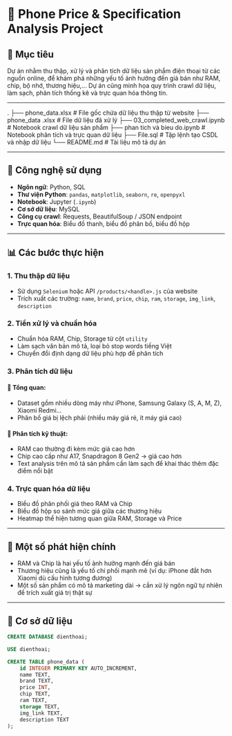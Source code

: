 # 📱 Phone Price & Specification Analysis Project

## 🧾 Mục tiêu

Dự án nhằm thu thập, xử lý và phân tích dữ liệu sản phẩm điện thoại từ các nguồn online, để khám phá những yếu tố ảnh hưởng đến giá bán như RAM, chip, bộ nhớ, thương hiệu,... Dự án cũng minh họa quy trình crawl dữ liệu, làm sạch, phân tích thống kê và trực quan hóa thông tin.

---

.
├── phone_data.xlsx                   # File gốc chứa dữ liệu thu thập từ website
├── phone_data <date>.xlsx           # File dữ liệu đã xử lý
├── 03_completed_web_crawl.ipynb     # Notebook crawl dữ liệu sản phẩm
├── phan tich và bieu do.ipynb       # Notebook phân tích và trực quan dữ liệu
├── File.sql                         # Tập lệnh tạo CSDL và nhập dữ liệu
└── README.md                        # Tài liệu mô tả dự án


---

## 🧪 Công nghệ sử dụng

- **Ngôn ngữ**: Python, SQL
- **Thư viện Python**: `pandas`, `matplotlib`, `seaborn`, `re`, `openpyxl`
- **Notebook**: Jupyter (`.ipynb`)
- **Cơ sở dữ liệu**: MySQL
- **Công cụ crawl**: Requests, BeautifulSoup / JSON endpoint
- **Trực quan hóa**: Biểu đồ thanh, biểu đồ phân bố, biểu đồ hộp

---

## 📊 Các bước thực hiện

### 1. Thu thập dữ liệu
- Sử dụng `Selenium` hoặc API `/products/<handle>.js` của website
- Trích xuất các trường: `name`, `brand`, `price`, `chip`, `ram`, `storage`, `img_link`, `description`

### 2. Tiền xử lý và chuẩn hóa
- Chuẩn hóa RAM, Chip, Storage từ cột `utility`
- Làm sạch văn bản mô tả, loại bỏ stop words tiếng Việt
- Chuyển đổi định dạng dữ liệu phù hợp để phân tích

### 3. Phân tích dữ liệu

#### 🔹 Tổng quan:
- Dataset gồm nhiều dòng máy như iPhone, Samsung Galaxy (S, A, M, Z), Xiaomi Redmi...
- Phân bố giá bị lệch phải (nhiều máy giá rẻ, ít máy giá cao)

#### 🔹 Phân tích kỹ thuật:
- RAM cao thường đi kèm mức giá cao hơn
- Chip cao cấp như A17, Snapdragon 8 Gen2 → giá cao hơn
- Text analysis trên mô tả sản phẩm cần làm sạch để khai thác thêm đặc điểm nổi bật

### 4. Trực quan hóa dữ liệu
- Biểu đồ phân phối giá theo RAM và Chip
- Biểu đồ hộp so sánh mức giá giữa các thương hiệu
- Heatmap thể hiện tương quan giữa RAM, Storage và Price

---

## 🧠 Một số phát hiện chính

- RAM và Chip là hai yếu tố ảnh hưởng mạnh đến giá bán
- Thương hiệu cũng là yếu tố chi phối mạnh mẽ (ví dụ: iPhone đắt hơn Xiaomi dù cấu hình tương đương)
- Một số sản phẩm có mô tả marketing dài → cần xử lý ngôn ngữ tự nhiên để trích xuất giá trị thật sự

---

## 🔁 Cơ sở dữ liệu

```sql
CREATE DATABASE dienthoai;

USE dienthoai;

CREATE TABLE phone_data (
    id INTEGER PRIMARY KEY AUTO_INCREMENT,
    name TEXT,
    brand TEXT,
    price INT,
    chip TEXT,
    ram TEXT,
    storage TEXT,
    img_link TEXT,
    description TEXT
);
